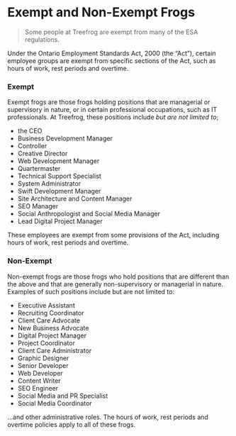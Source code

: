 # Exempt and Non-Exempt Frogs

> Some people at Treefrog are exempt from many of the ESA regulations.

Under the Ontario Employment Standards Act, 2000 (the “Act”), certain employee groups are exempt from specific sections of the Act, such as hours of work, rest periods and overtime.

### Exempt

Exempt frogs are those frogs holding positions that are managerial or supervisory in nature, or in certain professional occupations, such as IT professionals. At Treefrog, these positions include *but are not limited to*;

* the CEO
* Business Development Manager
* Controller
* Creative Director
* Web Development Manager
* Quartermaster
* Technical Support Specialist
* System Administrator
* Swift Development Manager
* Site Architecture and Content Manager
* SEO Manager
* Social Anthropologist and Social Media Manager
* Lead Digital Project Manager

These employees are exempt from some provisions of the Act, including hours of work, rest periods and overtime.

### Non-Exempt

Non-exempt frogs are those frogs who hold positions that are different than the above and that are generally non-supervisory or managerial in nature. Examples of such positions include but are not limited to:

* Executive Assistant
* Recruiting Coordinator
* Client Care Advocate
* New Business Advocate
* Digital Project Manager
* Project Coordinator
* Client Care Administrator
* Graphic Designer
* Senior Developer
* Web Developer
* Content Writer
* SEO Engineer
* Social Media and PR Specialist
* Social Media Coordinator

...and other administrative roles. The hours of work, rest periods and overtime policies apply to all of these frogs.
